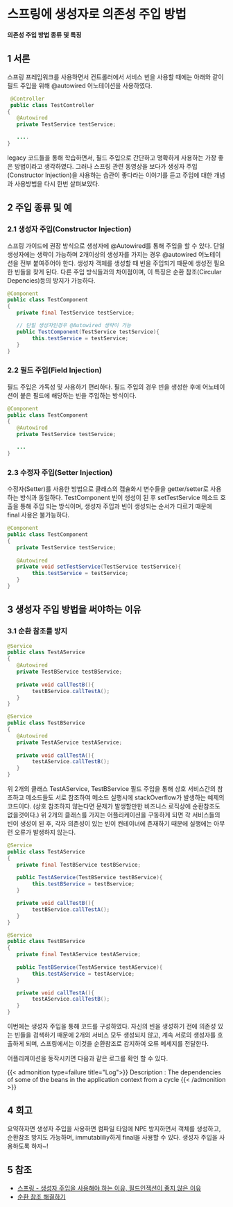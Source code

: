 # 스프링에 생성자로 의존성 주입 방법

**의존성 주입 방법 종류 및 특징**
<!--more-->

## 1 서론
  스프링 프레임워크를 사용하면서 컨트롤러에서 서비스 빈을 사용할 때에는 아래와 같이 필드 주입을 위해 @autowired 어노테이션을 사용하였다. 

```java
 @Controller
 public class TestController 
{
   @Autowired
   private TestService testService;

   ....
}
```

 legacy 코드들을 통해 학습하면서, 필드 주입으로 간단하고 명확하게 사용하는 가장 좋은 방법이라고 생각하였다. 그러나 스프링 관련 동영상을 보다가 생성자 주입(Constructor Injection)을 사용하는 습관이 좋다라는 이야기를 듣고 주입에 대한 개념과 사용방법을 다시 한번 살펴보았다.


## 2 주입 종류 및 예
### 2.1 생성자 주입(Constructor Injection)
 스프링 가이드에 권장 방식으로 생성자에 @Autowired를 통해 주입을 할 수 있다. 단일 생성자에는 생략이 가능하며 2개이상의 생성자를 가지는 경우 @autowired 어노테이션을 전부 붙여주어야 한다. 생성자 객체를 생성할 때 빈을 주입되기 때문에 생성전 필요한 빈들을 찾게 된다. 다른 주입 방식들과의 차이점이며, 이 특징은 순환 참조(Circular Depencies)등의 방지가 가능하다.

```java
@Component
public class TestComponent 
{
   private final TestService testService;

   // 단일 생성자인경우 @Autowired 생략이 가능
   public TestComponent(TestService testService){
   		this.testService = testService;
   } 
}
```

### 2.2 필드 주입(Field Injection)
 필드 주입은 가독성 및 사용하기 편리하다. 필드 주입의 경우 빈을 생성한 후에 어노테이션이 붙은 필드에 해당하는 빈을 주입하는 방식이다. 

```java
@Component
public class TestComponent 
{
   @Autowired
   private TestService testService;

   ...
}
```

### 2.3 수정자 주입(Setter Injection)
 수정자(Setter)를 사용한 방법으로 클래스의 캡슐화시 변수들을 getter/setter로 사용하는 방식과 동일하다. TestComponent 빈이 생성이 된 후 setTestService 메소드 호출을 통해 주입 되는 방식이며, 생성자 주입과 빈이 생성되는 순서가 다르기 때문에 final 사용은 불가능하다.

```java
@Component
public class TestComponent 
{
   private TestService testService;
	
   @Autowired
   private void setTestService(TestService testService){
   		this.testService = testService;
   }
}
```

## 3 생성자 주입 방법을 써야하는 이유 
### 3.1 순환 참조를 방지
```java
@Service
public class TestAService
{
   @Autowired
   private TestBService testBService;
	
   private void callTestB(){
   		testBService.callTestA();
   }
}
```

```java
@Service
public class TestBService
{
   @Autowired
   private TestAService testAService;
   
   private void callTestA(){
   		testAService.callTestB();
   }
}
```
위 2개의 클래스 TestAService, TestBService 필드 주입을 통해 상호 서비스간의 참조하고 메소드들도 서로 참조하여 메소드 실행시에 stackOverflow가 발생하는 예제의 코드이다. (상호 참조하지 않는다면 문제가 발생할만한 비즈니스 로직상에 순환참조도 없을것이다.) 위 2개의 클래스를 가지는 어플리케이션을 구동하게 되면 각 서비스들의 빈이 생성이 된 후, 각자 의존성이 있는 빈이 컨테이너에 존재하기 때문에 실행에는 아무런 오류가 발생하지 않는다.

```java
@Service
public class TestAService
{
   private final TestBService testBService;
	
   public TestAService(TestBService testBService){
   		this.testBService = testBservice;
   }

   private void callTestB(){
   		testBService.callTestA();
   }
}
```

```java
@Service
public class TestBService
{
   private final TestAService testAService;
  
   public TestBService(TestAService testAService){
   		this.testAService = testAservice;
   }

   private void callTestA(){
   		testAService.callTestB();
   }
}
```
이번에는 생성자 주입을 통해 코드를 구성하였다. 자신의 빈을 생성하기 전에 의존성 있는 빈들을 검색하기 때문에 2개의 서비스 모두 생성되지 않고, 계속 서로의 생성자를 호출하게 되며, 스프링에서는 이것을 순환참조로 감지하여 오류 메세지를 전달한다. 

어플리케이션을 동작시키면 다음과 같은 로그를 확인 할 수 있다. 

{{< admonition type=failure title="Log">}}
Description : 
The dependencies of some of the beans in the application context from a cycle
{{< /admonition >}}


## 4 회고
 요약하자면 생성자 주입을 사용하면 컴파일 타임에 NPE 방지하면서 객체를 생성하고, 순환참조 방지도 가능하며, immutabliliy하게 final을 사용할 수 있다. 생성자 주입을 사용하도록 하자~!

## 5 참조
* [스프링 - 생성자 주입을 사용해야 하는 이유, 필드인젝션이 좋지 않은 이유](https://yaboong.github.io/spring/2019/08/29/why-field-injection-is-bad/)
*  [순환 참조 해결하기](https://jobc.tistory.com/203)


 
